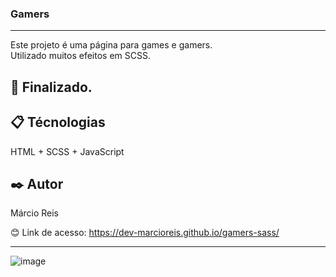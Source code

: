 ### Gamers

---

Este projeto é uma página para games e gamers.<br>
Utilizado muitos efeitos em SCSS.

## 🚀 Finalizado.

## 📋 Técnologias
HTML + SCSS + JavaScript

## ✒️ Autor
Márcio Reis

😊 Link de acesso: https://dev-marcioreis.github.io/gamers-sass/

---
![image](https://user-images.githubusercontent.com/122680054/220485626-a7c1259b-4e67-4ba5-811d-26015578b529.png)


